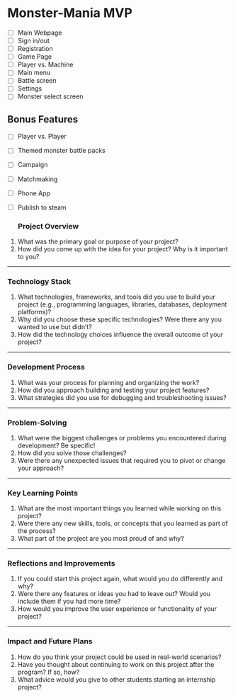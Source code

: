 # Monster-Mania MVP
- [ ] Main Webpage
- [ ] Sign in/out
- [ ] Registration
- [ ] Game Page
- [ ] Player vs. Machine
- [ ] Main menu
- [ ] Battle screen
- [ ] Settings
- [ ] Monster select screen
## Bonus Features
- [ ] Player vs. Player
- [ ] Themed monster battle packs
- [ ] Campaign
- [ ] Matchmaking
- [ ] Phone App
- [ ] Publish to steam
  
  
  ### **Project Overview**

1. What was the primary goal or purpose of your project?
2. How did you come up with the idea for your project? Why is it important to you?

---

### **Technology Stack**

1. What technologies, frameworks, and tools did you use to build your project (e.g., programming languages, libraries, databases, deployment platforms)?
2. Why did you choose these specific technologies? Were there any you wanted to use but didn’t?
3. How did the technology choices influence the overall outcome of your project?

---

### **Development Process**

1. What was your process for planning and organizing the work?
2. How did you approach building and testing your project features?
3. What strategies did you use for debugging and troubleshooting issues?

---

### **Problem-Solving**

1. What were the biggest challenges or problems you encountered during development? Be specific!
2. How did you solve those challenges?
3. Were there any unexpected issues that required you to pivot or change your approach?

---

### **Key Learning Points**

1. What are the most important things you learned while working on this project?
2. Were there any new skills, tools, or concepts that you learned as part of the process?
3. What part of the project are you most proud of and why?

---

### **Reflections and Improvements**

1. If you could start this project again, what would you do differently and why?
2. Were there any features or ideas you had to leave out? Would you include them if you had more time?
3. How would you improve the user experience or functionality of your project?

---

### **Impact and Future Plans**

1. How do you think your project could be used in real-world scenarios?
2. Have you thought about continuing to work on this project after the program? If so, how?
3. What advice would you give to other students starting an internship project?
